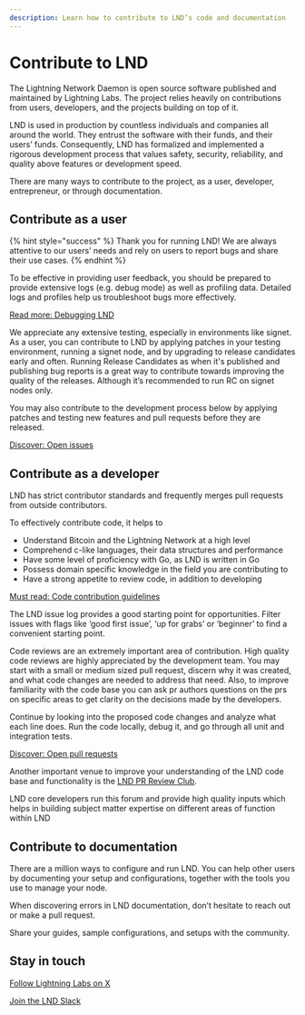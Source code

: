```yaml
---
description: Learn how to contribute to LND’s code and documentation
---
```


# Contribute to LND

The Lightning Network Daemon is open source software published and maintained by Lightning Labs. The project relies heavily on contributions from users, developers, and the projects building on top of it.

LND is used in production by countless individuals and companies all around the world. They entrust the software with their funds, and their users’ funds. Consequently, LND has formalized and implemented a rigorous development process that values safety, security, reliability, and quality above features or development speed.

There are many ways to contribute to the project, as a user, developer, entrepreneur, or through documentation.

## Contribute as a user

{% hint style="success" %}
Thank you for running LND! We are always attentive to our users’ needs and rely on users to report bugs and share their use cases.
{% endhint %}

To be effective in providing user feedback, you should be prepared to provide extensive logs (e.g. debug mode) as well as profiling data. Detailed logs and profiles help us troubleshoot bugs more effectively.

[Read more: Debugging LND](debugging_lnd.md)

We appreciate any extensive testing, especially in environments like signet. As a user, you can contribute to LND by applying patches in your testing environment, running a signet node, and by upgrading to release candidates early and often. Running Release Candidates as when it's published and publishing bug reports is a great way to contribute towards improving the quality of the releases. Although it’s recommended to run RC on signet nodes only.

You may also contribute to the development process below by applying patches and testing new features and pull requests before they are released.

[Discover: Open issues](https://github.com/lightningnetwork/lnd/issues/)

## Contribute as a developer

LND has strict contributor standards and frequently merges pull requests from outside contributors.

To effectively contribute code, it helps to

* Understand Bitcoin and the Lightning Network at a high level
* Comprehend c-like languages, their data structures and performance
* Have some level of proficiency with Go, as LND is written in Go
* Possess domain specific knowledge in the field you are contributing to
* Have a strong appetite to review code, in addition to developing&#x20;

[Must read: Code contribution guidelines](https://github.com/lightningnetwork/lnd/blob/master/docs/code_contribution_guidelines.md)

The LND issue log provides a good starting point for opportunities. Filter issues with flags like ‘good first issue’, ‘up for grabs’ or ‘beginner’ to find a convenient starting point.

Code reviews are an extremely important area of contribution. High quality code reviews are highly appreciated by the development team. You may start with a small or medium sized pull request, discern why it was created, and what code changes are needed to address that need. Also, to improve familiarity with the code base you can ask pr authors questions on the prs on specific areas to get clarity on the decisions made by the developers.

Continue by looking into the proposed code changes and analyze what each line does. Run the code locally, debug it, and go through all unit and integration tests.

[Discover: Open pull requests](https://github.com/lightningnetwork/lnd/pulls)

Another important venue to improve your understanding of the LND code base and functionality is the [LND PR Review Club](https://lnd.reviews/).

LND core developers run this forum and provide high quality inputs which helps in building subject matter expertise on different areas of function within LND

## Contribute to documentation

There are a million ways to configure and run LND. You can help other users by documenting your setup and configurations, together with the tools you use to manage your node.

When discovering errors in LND documentation, don’t hesitate to reach out or make a pull request.

Share your guides, sample configurations, and setups with the community.

## Stay in touch

[Follow Lightning Labs on X](https://twitter.com/lightning/)

[Join the LND Slack](https://lightning.engineering/slack.html)
